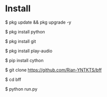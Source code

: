 # Install

$ pkg update && pkg upgrade -y

$ pkg install python 

$ pkg install git

$ pkg install play-audio

$ pip install cython 

$ git clone https://github.com/Rian-YNTKTS/bff

$ cd bff

$ python run.py


